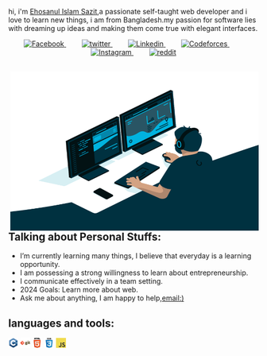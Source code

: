 hi, i'm [Ehosanul Islam Sazit](https://github.com/sazit96),a passionate self-taught web developer and i love to learn new things, i am from Bangladesh.my passion for software lies with dreaming up ideas and making them come true with elegant interfaces.

<div align="center" dir="auto">
      <a
        href="https://www.facebook.com/profile.php?id=100009389918876"
        rel="nofollow"
      >
        <img
          width="22px"
          alt="Facebook"
          src="https://raw.githubusercontent.com/rahuldkjain/github-profile-readme-generator/master/src/images/icons/Social/facebook.svg"
          style="max-width: 100%"
        />
      </a>
      <span>&nbsp;</span>
      <span>&nbsp;</span>
      <span>&nbsp;</span>
      <span>&nbsp;</span>
      <a href="https://twitter.com/sazit969" rel="nofollow">
        <img
          width="22px"
          alt="twitter"
          src="https://raw.githubusercontent.com/rahuldkjain/github-profile-readme-generator/master/src/images/icons/Social/twitter.svg"
          style="max-width: 100%"
        />
      </a>
      <span>&nbsp;</span>
      <span>&nbsp;</span>
      <span>&nbsp;</span>
      <span>&nbsp;</span>
      <a
        href="https://www.linkedin.com/in/ehosanul-islam-sazit/"
        rel="nofollow"
      >
        <img
          width="22px"
          alt="Linkedin"
          src="https://raw.githubusercontent.com/rahuldkjain/github-profile-readme-generator/master/src/images/icons/Social/linked-in-alt.svg"
          style="max-width: 100%"
        />
      </a>
      <span>&nbsp;</span>
      <span>&nbsp;</span>
      <span>&nbsp;</span>
      <span>&nbsp;</span>
      <a href="https://codeforces.com/profile/sazit96" rel="nofollow">
        <img
          width="22px"
          alt="Codeforces"
          src="https://raw.githubusercontent.com/rahuldkjain/github-profile-readme-generator/master/src/images/icons/Social/codeforces.svg"
          style="max-width: 100%"
        />
      </a>
      <span>&nbsp;</span>
      <span>&nbsp;</span>
      <span>&nbsp;</span>
      <span>&nbsp;</span>
      <a href="https://www.instagram.com/sazit_96/" rel="nofollow">
        <img
          width="22px"
          alt="Instagram"
          src="https://raw.githubusercontent.com/rahuldkjain/github-profile-readme-generator/master/src/images/icons/Social/instagram.svg"
          style="max-width: 100%"
        />
      </a>
      <span>&nbsp;</span>
      <span>&nbsp;</span>
      <span>&nbsp;</span>
      <span>&nbsp;</span>
      <a href="https://www.reddit.com/user/Classic-Egg-9155" rel="nofollow">
        <img
          width="22px"
          alt="reddit"
          src="https://raw.githubusercontent.com/rahuldkjain/github-profile-readme-generator/master/src/images/icons/Social/reddit.svg"
          style="max-width: 100%"
        />
      </a>
    </div>
<br>

<img
    align="right"
    src="imgs/sazit gif.gif"
    alt="GIF"
    width="500"
    height="320"
/>

<h2>Talking about Personal Stuffs:</h2>
<ul>
    <li>I’m currently learning many things, I believe that everyday is a learning opportunity.</li>
    <li>I am possessing a strong willingness to learn about entrepreneurship.</li>
    <li>I communicate effectively in a team setting.</li>
    <li>2024 Goals: Learn more about web.</li>
    <li>Ask me about anything, I am happy to help,<a href="mailto:sazitislam96@gmail.com">email:)</a></li>
</ul>
<h2>languages and tools:</h2>
<code><img height="20" src="https://raw.githubusercontent.com/github/explore/80688e429a7d4ef2fca1e82350fe8e3517d3494d/topics/cpp/cpp.png"></code>
<code><img height="20" src="https://raw.githubusercontent.com/github/explore/80688e429a7d4ef2fca1e82350fe8e3517d3494d/topics/git/git.png"></code>
<code><img height="20" src="https://raw.githubusercontent.com/github/explore/80688e429a7d4ef2fca1e82350fe8e3517d3494d/topics/html/html.png"></code>
<code><img height="20" src="https://raw.githubusercontent.com/github/explore/80688e429a7d4ef2fca1e82350fe8e3517d3494d/topics/css/css.png"></code>
<code><img height="20" src="https://raw.githubusercontent.com/github/explore/80688e429a7d4ef2fca1e82350fe8e3517d3494d/topics/javascript/javascript.png"></code>
